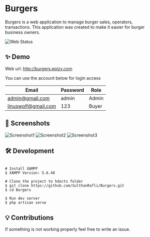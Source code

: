 # Burgers

Burgers is a web application to manage burger sales, operators, transactions.
This application was created to make it easier for burger business owners.

![Web Status](https://img.shields.io/website.svg?url=http://burgers.epizy.com&style=for-the-badge)

## ✨ Demo
Web url: http://burgers.epizy.com

You can use the account below for login access

| Email  | Password  | Role   |
| --------- | --------- | ------ |
| admin@gmail.com     | admin     | Admin  |
| linuswolf@gmail.com | 123       | Buyer |

## 📸 Screenshots

![Screenshot1](https://cdn.discordapp.com/attachments/626766421086568448/983377588665847848/Web_capture_6-6-2022_212553_burgers.epizy.com.jpeg)
![Screenshot2](https://cdn.discordapp.com/attachments/626766421086568448/983377586979749928/Web_capture_6-6-2022_213049_burgers.epizy.com.jpeg)
![Screenshot3](https://cdn.discordapp.com/attachments/626766421086568448/983377587533385808/Web_capture_6-6-2022_212952_burgers.epizy.com.jpeg)


## 🛠️ Development

```

# Install XAMPP
$ XAMPP Version: 5.6.40

# Clone the project to hdocts folder
$ git clone https://github.com/SulthanRafli/Burgers.git
$ cd Burgers

$ Run dev server
$ php artisan serve
```

## 💡 Contributions 

If something is not working properly feel free to write an issue.

